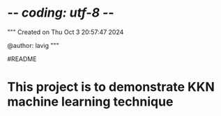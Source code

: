 # -*- coding: utf-8 -*-
"""
Created on Thu Oct  3 20:57:47 2024

@author: lavig
"""

#README

# This project is to demonstrate KKN machine learning technique